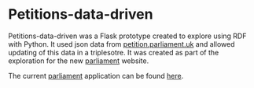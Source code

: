 # Petitions-data-driven
Petitions-data-driven was a Flask prototype created to explore using RDF with Python.  It used json data from [petition.parliament.uk](https://petition.parliament.uk) and allowed updating of this data in a triplesotre.  It was created as part of the exploration for the new [parliament](www.parliament.uk) website.   

The current [parliament](www.parliament.uk) application can be found [here](https://github.com/ukparliament/parliament.uk-prototype).
